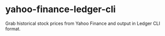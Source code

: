 # yahoo-finance-ledger-cli
Grab historical stock prices from Yahoo Finance and output in Ledger CLI format.
